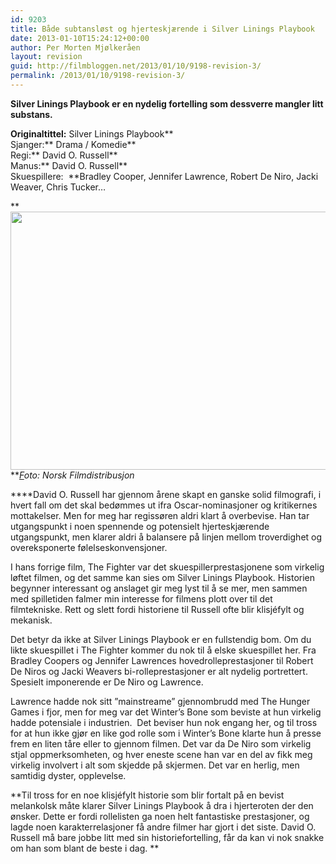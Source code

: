 ```yaml
---
id: 9203
title: Både subtansløst og hjerteskjærende i Silver Linings Playbook
date: 2013-01-10T15:24:12+00:00
author: Per Morten Mjølkeråen
layout: revision
guid: http://filmbloggen.net/2013/01/10/9198-revision-3/
permalink: /2013/01/10/9198-revision-3/
---
```

**Silver Linings Playbook er en nydelig fortelling som dessverre mangler litt substans.**

**Originaltittel:** Silver Linings Playbook**  
Sjanger:** Drama / Komedie**  
Regi:** David O. Russell**  
Manus:** David O. Russell**  
Skuespillere:  **Bradley Cooper, Jennifer Lawrence, Robert De Niro, Jacki Weaver, Chris Tucker&#8230;

** <a href="http://filmbloggen.net/?attachment_id=9200" rel="attachment wp-att-9200"><img class="alignnone size-large wp-image-9200" src="http://filmbloggen.net/wp-content/uploads//2013/01/28-620x413.jpg" alt="" width="620" height="413" /><br /> </a>**_<a href="http://filmbloggen.net/?attachment_id=9200" rel="attachment wp-att-9200">F</a>oto: Norsk Filmdistribusjon_

****David O. Russell har gjennom årene skapt en ganske solid filmografi, i hvert fall om det skal bedømmes ut ifra Oscar-nominasjoner og kritikernes mottakelser. Men for meg har regissøren aldri klart å overbevise. Han tar utgangspunkt i noen spennende og potensielt hjerteskjærende utgangspunkt, men klarer aldri å balansere på linjen mellom troverdighet og overeksponerte følelseskonvensjoner.

I hans forrige film, The Fighter var det skuespillerprestasjonene som virkelig løftet filmen, og det samme kan sies om Silver Linings Playbook. Historien begynner interessant og anslaget gir meg lyst til å se mer, men sammen med spilletiden falmer min interesse for filmens plott over til det filmtekniske. Rett og slett fordi historiene til Russell ofte blir klisjéfylt og mekanisk.

Det betyr da ikke at Silver Linings Playbook er en fullstendig bom. Om du likte skuespillet i The Fighter kommer du nok til å elske skuespillet her. Fra Bradley Coopers og Jennifer Lawrences hovedrolleprestasjoner til Robert De Niros og Jacki Weavers bi-rolleprestasjoner er alt nydelig portrettert. Spesielt imponerende er De Niro og Lawrence.

Lawrence hadde nok sitt ”mainstreame” gjennombrudd med The Hunger Games i fjor, men for meg var det Winter’s Bone som beviste at hun virkelig hadde potensiale i industrien.  Det beviser hun nok engang her, og til tross for at hun ikke gjør en like god rolle som i Winter’s Bone klarte hun å presse frem en liten tåre eller to gjennom filmen. Det var da De Niro som virkelig stjal oppmerksomheten, og hver eneste scene han var en del av fikk meg virkelig involvert i alt som skjedde på skjermen. Det var en herlig, men samtidig dyster, opplevelse.

**Til tross for en noe klisjéfylt historie som blir fortalt på en bevist melankolsk måte klarer Silver Linings Playbook å dra i hjerteroten der den ønsker. Dette er fordi rollelisten ga noen helt fantastiske prestasjoner, og lagde noen karakterrelasjoner få andre filmer har gjort i det siste. David O. Russell må bare jobbe litt med sin historiefortelling, får da kan vi nok snakke om han som blant de beste i dag. **